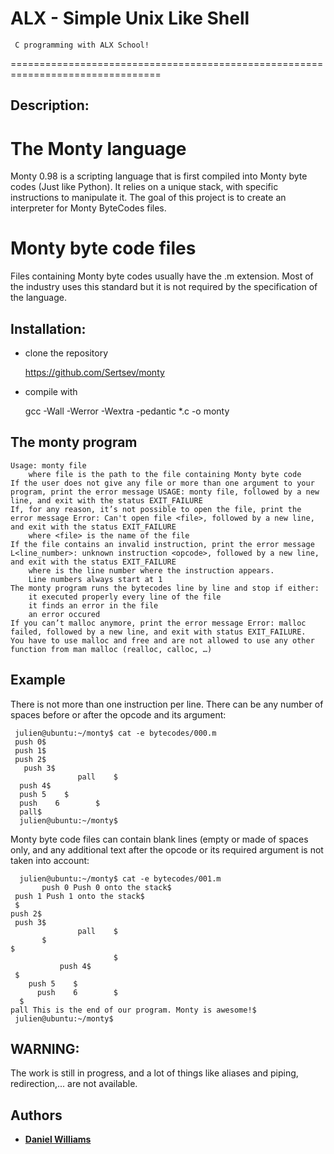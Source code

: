 ALX - Simple Unix Like Shell
===========================
     C programming with ALX School!
================================================================================

## Description:

# The Monty language

   Monty 0.98 is a scripting language that is first compiled into Monty byte codes (Just like Python). It relies on a unique stack, with specific instructions to manipulate it. The goal of this project is to create an interpreter for Monty ByteCodes files.

# Monty byte code files

   Files containing Monty byte codes usually have the .m extension. Most of the industry uses this standard but it is not required by the specification of the language.

## Installation:

- clone the repository

    https://github.com/Sertsev/monty

- compile with

    gcc -Wall -Werror -Wextra -pedantic *.c -o monty

## The monty program

    Usage: monty file
        where file is the path to the file containing Monty byte code
    If the user does not give any file or more than one argument to your program, print the error message USAGE: monty file, followed by a new line, and exit with the status EXIT_FAILURE
    If, for any reason, it’s not possible to open the file, print the error message Error: Can't open file <file>, followed by a new line, and exit with the status EXIT_FAILURE
        where <file> is the name of the file
    If the file contains an invalid instruction, print the error message L<line_number>: unknown instruction <opcode>, followed by a new line, and exit with the status EXIT_FAILURE
        where is the line number where the instruction appears.
        Line numbers always start at 1
    The monty program runs the bytecodes line by line and stop if either:
        it executed properly every line of the file
        it finds an error in the file
        an error occured
    If you can’t malloc anymore, print the error message Error: malloc failed, followed by a new line, and exit with status EXIT_FAILURE.
    You have to use malloc and free and are not allowed to use any other function from man malloc (realloc, calloc, …)

## Example

There is not more than one instruction per line. There can be any number of spaces before or after the opcode and its argument:

     julien@ubuntu:~/monty$ cat -e bytecodes/000.m
     push 0$
     push 1$
     push 2$
       push 3$
                   pall    $
      push 4$
      push 5    $
      push    6        $
      pall$
      julien@ubuntu:~/monty$

Monty byte code files can contain blank lines (empty or made of spaces only, and any additional text after the opcode or its required argument is not taken into account:

      julien@ubuntu:~/monty$ cat -e bytecodes/001.m
	       push 0 Push 0 onto the stack$
     push 1 Push 1 onto the stack$
     $
	push 2$
     push 3$
                   pall    $
		   $
	$
                           $
			   push 4$
     $
	    push 5    $
          push    6        $
      $
	pall This is the end of our program. Monty is awesome!$
     julien@ubuntu:~/monty$


## WARNING:

The work is still in progress, and a lot of things like aliases and piping, redirection,... are not available.


## Authors

* [**Daniel Williams**](https://github.com/Daniel-Williams-ux)
